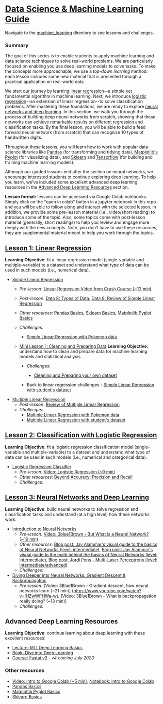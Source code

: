 # [Data Science & Machine Learning Guide](https://github.com/BreakoutMentors/Data-Science-and-Machine-Learning/tree/master/machine_learning)
Navigate to the [machine_learning](https://github.com/BreakoutMentors/Data-Science-and-Machine-Learning/tree/master/machine_learning) directory to see lessons and challenges.

### Summary
The goal of this series is to enable students to apply machine learning and data science techniques to solve real-world problems. We are particularly focused on enabling you use deep learning models to solve tasks.  To make the concepts more approachable, we use a *top-down learning*
method: each lesson includes some new material that is presented through a practical application on real-world data.

We start our journey by learning [linear regression](#-Lesson-1:-Linear-Regression)--a simple yet fundamental algorithm in machine learning. Next, we introduce [logistic regression](#-Lesson-2:-Classification-with-Logistic-Regression)--an extension of linear regression--to solve classification problems. After mastering these foundations, we are ready to explore [neural networks and deep learning](#-Lesson-3:-Neural-Networks). In this section, we walk you through the process of building deep neural networks from scratch, showing that these networks can achieve remarkable results on different regression and classification tasks. By the final lesson, you will be able to build a feed forward neural network (from scratch) that can recognize 10 types of handwritten digits.

Throughout these lessons, you will learn how to work with popular data science libraries like [Pandas](../basics/Basic_Pandas_Functions_for_Data_Science.ipynb) (for transforming and tidying data), [Matplotlib's Pyplot](../basics/Basic_Matplotlib_Pyplot.ipynb) (for visualizing data), and [Sklearn](../basics/Basics_Sklearn.ipynb) and
[Tensorflow](https://www.tensorflow.org/) (for building and training machine learning models).


Although our guided lessons end after the section on neural networks, we encourage interested students to continue exploring deep learning. To help you learn, we've included some excellent advanced deep learning resources in the [Advanced Deep Learning Resources](#-Advanced-Deep-Learning-Resources) section.           


**Lesson format:** lessons can be accessed via Google Colab notebooks. Simply click
on the "open in colab" button in a jupyter notebook in this repo and you will be able to follow along and interact with the selected lesson. In addition, we provide some
pre-lesson material (i.e., video/short reading) to introduce some of the topic.
Also, some topics come with post-lesson material (generally, short readings) to help you review and engage more deeply with the new concepts. Note, you don't have to use these resources, they are supplemental material meant to help you work through the topics.


## [Lesson 1: Linear Regression](./lesson%201%20-%20linear%20regression)
**Learning Objective:** fit a linear regression model (single-variable and multiple-variable) to a dataset and
understand what type of data can be used in such models (i.e., numerical data).
- [Simple Linear Regression](https://github.com/BreakoutMentors/Data-Science-and-Machine-Learning/blob/master/machine_learning/lesson%201%20-%20linear%20regression/examples/simple_linear_regression_what_makes_us_happy.ipynb)
  - *Pre-lesson:* [Linear Regression Video from Crash Course (~13 min)](https://www.youtube.com/watch?v=WWqE7YHR4Jc&t=13s)
  - *Post-lesson:* [Data 8: Types of Data](https://docs.google.com/presentation/d/1DIllYGoPGrhpS-2rKyEZOLJQgEcQrE3EqJX0Q-Ys2qA/edit#slide=id.g3f12e5cfb6_0_4), [Data 8: Review of Simple Linear Regression](https://docs.google.com/presentation/d/1TXu2sV9026yzy09uZmTdZSxayKR3ff4yixjbLmbbh-M/edit#slide=id.g30c77890ad_0_0)
  - *Other resources:* [Pandas Basics](https://github.com/krmiddlebrook/intro_to_graphing_in_python/blob/master/notebooks/Basic_Pandas_Functions_for_Data_Science.ipynb), [Sklearn Basics](https://github.com/krmiddlebrook/intro_to_graphing_in_python/blob/master/notebooks/Basics_Sklearn.ipynb), [Matplotlib Pyplot Basics](https://github.com/krmiddlebrook/intro_to_graphing_in_python/blob/master/notebooks/Basic_Matplotlib_Pyplot.ipynb)
  - *Challenges:*
    - [Simple Linear Regression with Pokemon data](https://github.com/BreakoutMentors/Data-Science-and-Machine-Learning/blob/master/machine_learning/lesson%201%20-%20linear%20regression/challenges/challenge_simple_linear_regression.ipynb)

  - [Mini Lesson 1: Cleaning and Preparing Data](https://github.com/BreakoutMentors/Data-Science-and-Machine-Learning/blob/master/machine_learning/mini_lessons/Cleaning_Data.ipynb)
    **Learning Objective:** understand how to clean and prepare data for machine learning models and statistical analysis.
      - *Challenges*:
        - [Cleaning and Preparing your own dataset](https://github.com/BreakoutMentors/Data-Science-and-Machine-Learning/blob/master/machine_learning/mini_lessons/cleaning_and_preparing_your_own_dataset.ipynb)

    - Back to linear regression challenges - [Simple Linear Regression with student's dataset](https://github.com/BreakoutMentors/Data-Science-and-Machine-Learning/blob/master/machine_learning/lesson%201%20-%20linear%20regression/challenges/Single_Variable_Linear_Regression_Challenge_2.ipynb)
- [Multiple Linear Regression](https://github.com/BreakoutMentors/Data-Science-and-Machine-Learning/blob/master/machine_learning/lesson%201%20-%20linear%20regression/examples/Linear_Regression_What_Makes_Us_Happy.ipynb)
  - *Post-lesson:* [Review of Multiple Linear Regression](https://www.scribbr.com/statistics/multiple-linear-regression/)
  - *Challenges:*
    - [Multiple Linear Regression with Pokemon data](https://github.com/BreakoutMentors/Data-Science-and-Machine-Learning/blob/master/machine_learning/lesson%201%20-%20linear%20regression/challenges/Challenge_Multi_Variable_Linear_Regression.ipynb)
    - [Multiple Linear Regression with student's dataset](https://github.com/BreakoutMentors/Data-Science-and-Machine-Learning/blob/master/machine_learning/lesson%201%20-%20linear%20regression/challenges/Multiple_Linear_Regression_Challenge_2.ipynb)

## [Lesson 2: Classification with Logistic Regression](./lesson%202%20-%20logistic%20regression)
**Learning Objective:** fit a logistic regression classification model (single-variable and multiple-variable) to a dataset and
understand what type of data can be used in such models (i.e., numerical and categorical data).
- [Logistic Regression Classifier](https://github.com/BreakoutMentors/Data-Science-and-Machine-Learning/blob/master/machine_learning/lesson%202%20-%20logistic%20regression/Classification_Logistic_Regression.ipynb)
  - *Pre-lesson:* [Video: Logistic Regression (~9 min)](https://www.youtube.com/watch?v=yIYKR4sgzI8)
  - *Other resources:* [Beyond Accuracy: Precision and Recall](https://towardsdatascience.com/beyond-accuracy-precision-and-recall-3da06bea9f6c)
  - *Challenges:*

## [Lesson 3: Neural Networks and Deep Learning](./lesson%203%20-%20Neural%20Networks)
**Learning Objective:** build neural networks to solve regression and classification tasks and understand (at a high level) how these networks work.
- [Introduction to Neural Networks](https://github.com/BreakoutMentors/Data-Science-and-Machine-Learning/blob/master/machine_learning/lesson%203%20-%20Neural%20Networks/Intro_to_Neural_Networks.ipynb)
  - *Pre-lesson:* [Video: 3blue1Brown - But What is a Neural Network? (~19 min)](https://www.youtube.com/watch?v=aircAruvnKk)
  - *Other resources:* [Blog post: Jay Alammar's visual guide to the basics of Neural Networks (level: intermediate)](http://jalammar.github.io/visual-interactive-guide-basics-neural-networks/), [Blog post: Jay Alammar's visual guide to the math behind the basics of Neural Networks (level: intermediate)](https://jalammar.github.io/feedforward-neural-networks-visual-interactive/), [Blog post: Jordi Pons - Multi-Layer Perceptrons (level: intermediate/advanced)](http://www.jordipons.me/apps/teaching-materials/mlp.html)
  - *Challenges:*
- [Diving Deeper into Neural Networks: Gradient Descent & Backpropagation]()
  - *Pre-lesson:* [Video: 3Blue1Brown - Gradient descent, how neural networks learn (~21 min)] (https://www.youtube.com/watch?v=IHZwWFHWa-w), [Video: 3Blue1Brown - What is backpropagation really doing? (~13 min)]
  - *Challenges:*

## Advanced Deep Learning Resources
**Learning Objective:** continue learning about deep learning with these excellent resources!
- [Lecture: MIT Deep Learning Basics](https://www.youtube.com/watch?v=O5xeyoRL95U&list=PLrAXtmErZgOeiKm4sgNOknGvNjby9efdf)
- [Book: Dive into Deep Learning](https://d2l.ai/index.html)
- [Course: Fastai v3](https://course.fast.ai/) - *v4 coming July 2020*

### Other resources
- [Video: Intro to Google Colab (~5 min)](https://www.youtube.com/watch?v=inN8seMm7UI), [Notebook: Intro to Google Colab](https://colab.research.google.com/notebooks/welcome.ipynb#scrollTo=5fCEDCU_qrC0)
- [Pandas Basics](../basics/Basic_Pandas_Functions_for_Data_Science.ipynb)
- [Matplotlib Pyplot Basics](./basics/Basic_Matplotlib_Pyplot.ipynb)
- [Sklearn Basics](./basics/Basics_Sklearn.ipynb)
